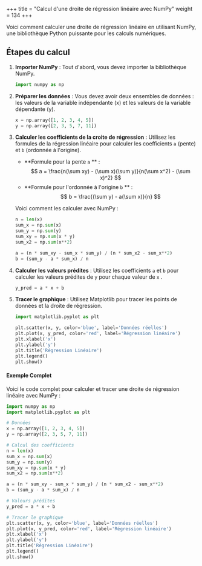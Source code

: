 +++
title = "Calcul d'une droite de régression linéaire avec NumPy"
weight = 134
+++


Voici comment calculer une droite de régression linéaire en utilisant NumPy, une bibliothèque Python puissante pour les calculs numériques.

## Étapes du calcul

1. **Importer NumPy** :
   Tout d'abord, vous devez importer la bibliothèque NumPy.
   ```python
   import numpy as np
   ```

2. **Préparer les données** :
   Vous devez avoir deux ensembles de données : les valeurs de la variable indépendante (x) et les valeurs de la variable dépendante (y).
   ```python
   x = np.array([1, 2, 3, 4, 5])
   y = np.array([2, 3, 5, 7, 11])
   ```

3. **Calculer les coefficients de la croite de régression** :
   Utilisez les formules de la régression linéaire pour calculer les coefficients `a` (pente) et `b` (ordonnée à l'origine).

   - **Formule pour la pente `a` ** :
     $$ a = \frac{n(\sum xy) - (\sum x)(\sum y)}{n(\sum x^2) - (\sum x)^2} $$
   - **Formule pour l'ordonnée à l'origine `b` ** :
     $$ b = \frac{(\sum y) - a(\sum x)}{n} $$

   Voici comment les calculer avec NumPy :
   ```python
   n = len(x)
   sum_x = np.sum(x)
   sum_y = np.sum(y)
   sum_xy = np.sum(x * y)
   sum_x2 = np.sum(x**2)

   a = (n * sum_xy - sum_x * sum_y) / (n * sum_x2 - sum_x**2)
   b = (sum_y - a * sum_x) / n
   ```

4. **Calculer les valeurs prédites** :
   Utilisez les coefficients `a` et `b`  pour calculer les valeurs prédites de `y`  pour chaque valeur de `x` .
   ```python
   y_pred = a * x + b
   ```

5. **Tracer le graphique** :
   Utilisez Matplotlib pour tracer les points de données et la droite de régression.
   ```python
   import matplotlib.pyplot as plt

   plt.scatter(x, y, color='blue', label='Données réelles')
   plt.plot(x, y_pred, color='red', label='Régression linéaire')
   plt.xlabel('x')
   plt.ylabel('y')
   plt.title('Régression Linéaire')
   plt.legend()
   plt.show()
   ```

#### Exemple Complet

Voici le code complet pour calculer et tracer une droite de régression linéaire avec NumPy :
```python
import numpy as np
import matplotlib.pyplot as plt

# Données
x = np.array([1, 2, 3, 4, 5])
y = np.array([2, 3, 5, 7, 11])

# Calcul des coefficients
n = len(x)
sum_x = np.sum(x)
sum_y = np.sum(y)
sum_xy = np.sum(x * y)
sum_x2 = np.sum(x**2)

a = (n * sum_xy - sum_x * sum_y) / (n * sum_x2 - sum_x**2)
b = (sum_y - a * sum_x) / n

# Valeurs prédites
y_pred = a * x + b

# Tracer le graphique
plt.scatter(x, y, color='blue', label='Données réelles')
plt.plot(x, y_pred, color='red', label='Régression linéaire')
plt.xlabel('x')
plt.ylabel('y')
plt.title('Régression Linéaire')
plt.legend()
plt.show()
```